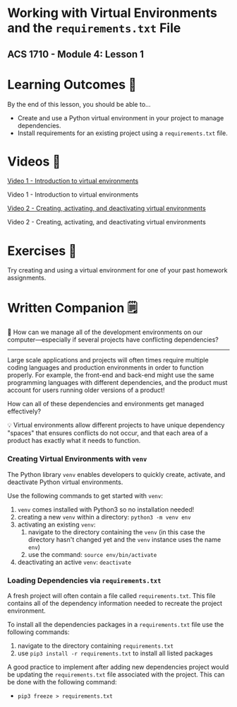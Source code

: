 # Working with Virtual Environments and the ``requirements.txt`` File

## ACS 1710 - Module 4: Lesson 1

# Learning Outcomes 💫

By the end of this lesson, you should be able to...

- Create and use a Python virtual environment in your project to manage dependencies.
- Install requirements for an existing project using a `requirements.txt` file.

# Videos 🎥

[Video 1 - Introduction to virtual environments](https://youtu.be/wNbqyD1OEXY)

Video 1 - Introduction to virtual environments

[Video 2 - Creating, activating, and deactivating virtual environments](https://youtu.be/VmgMbrDIDLA)

Video 2 - Creating, activating, and deactivating virtual environments

# Exercises 💪

Try creating and using a virtual environment for one of your past homework assignments.

# Written Companion 🗒

<aside>
🤔 How can we manage all of the development environments on our computer—especially if several projects have conflicting dependencies?

</aside>

---

Large scale applications and projects will often times require multiple coding languages and production environments in order to function properly. For example, the front-end and back-end might use the same programming languages with different dependencies, and the product must account for users running older versions of a product!

How can all of these dependencies and environments get managed effectively?

<aside>
💡 Virtual environments allow different projects to have unique dependency "spaces" that ensures conflicts do not occur, and that each area of a product has exactly what it needs to function.

</aside>

### Creating Virtual Environments with `venv`

The Python library `venv` enables developers to quickly create, activate, and deactivate Python virtual environments.

Use the following commands to get started with `venv`:

1. `venv` comes installed with Python3 so no installation needed!
2. creating a new `venv` within a directory: `python3 -m venv env`
3. activating an existing `venv`: 
    1. navigate to the directory containing the `venv` (in this case the directory hasn't changed yet and the `venv` instance uses the name `env`)
    2. use the command: `source env/bin/activate`
4. deactivating an active `venv`: `deactivate`

### Loading Dependencies via `requirements.txt`

A fresh project will often contain a file called `requirements.txt`. This file contains all of the dependency information needed to recreate the project environment.

To install all the dependencies packages in a `requirements.txt` file use the following commands:

1. navigate to the directory containing `requirements.txt`
2. use `pip3 install -r requirements.txt` to install all listed packages

A good practice to implement after adding new dependencies project would be updating the `requirements.txt` file associated with the project. This can be done with the following command:

- `pip3 freeze > requirements.txt`